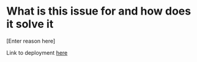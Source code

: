 # What is this issue for and how does it solve it
[Enter reason here]

Link to deployment [here](https://purchase-request-site-staging-864928778234.northamerica-northeast2.run.app/login)
